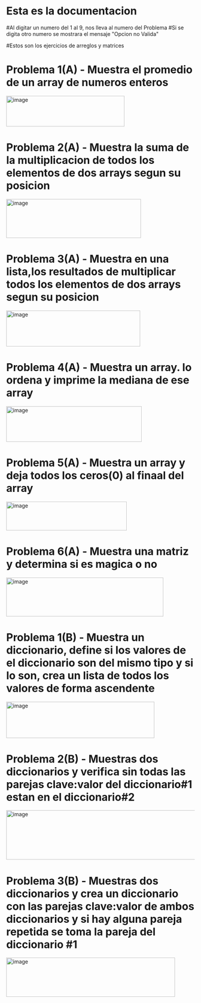 # Esta es la documentacion


#Al digitar un numero del 1 al 9, nos lleva al numero del Problema
#Si se digita otro numero se mostrara el mensaje "Opcion no Valida"


#Estos son los ejercicios de arreglos y matrices

# Problema 1(A) - Muestra el promedio de un array de numeros enteros
<img width="316" height="82" alt="image" src="https://github.com/user-attachments/assets/7d019937-a76b-4def-a26b-e31116d3439a" />

# Problema 2(A) - Muestra la suma de la multiplicacion de todos los elementos de dos arrays segun su posicion
<img width="360" height="104" alt="image" src="https://github.com/user-attachments/assets/0057cf73-4f90-4cff-bcdb-807c0b8fe742" />

# Problema 3(A) - Muestra en una lista,los resultados de multiplicar todos los elementos de dos arrays segun su posicion 
<img width="358" height="96" alt="image" src="https://github.com/user-attachments/assets/63d22945-1f41-4b44-bdec-577fa1e6d2b9" />

# Problema 4(A) - Muestra un array. lo ordena y imprime la mediana de ese array
<img width="362" height="95" alt="image" src="https://github.com/user-attachments/assets/29ff125d-0e18-48c6-b8f6-8d37c4352242" />

# Problema 5(A) - Muestra un array y deja todos los ceros(0) al finaal del array
<img width="322" height="77" alt="image" src="https://github.com/user-attachments/assets/d90c77f4-bb69-4a97-bb4b-9d2cae5c884e" />

# Problema 6(A) - Muestra una matriz y determina si es magica o no
<img width="420" height="104" alt="image" src="https://github.com/user-attachments/assets/fa1dab70-c8e4-4cff-b2e4-4d6d26592efa" />

# Problema 1(B) - Muestra un diccionario, define si los valores de el diccionario son del mismo tipo y si lo son, crea un lista de todos los valores de forma ascendente
<img width="396" height="97" alt="image" src="https://github.com/user-attachments/assets/3c94ddc4-76a5-4bb3-8df0-1e2a436b1c8a" />

# Problema 2(B) - Muestras dos diccionarios y verifica sin todas las parejas clave:valor del diccionario#1 estan en el diccionario#2
<img width="542" height="132" alt="image" src="https://github.com/user-attachments/assets/ce882c03-9056-49d3-93e7-6ebd0ffa2329" />

# Problema 3(B) - Muestras dos diccionarios y crea un diccionario con las parejas clave:valor de ambos diccionarios y si hay alguna pareja repetida se toma la pareja del diccionario #1
<img width="451" height="105" alt="image" src="https://github.com/user-attachments/assets/cc9a167c-707f-486d-9b34-b0922e35bbd1" />





